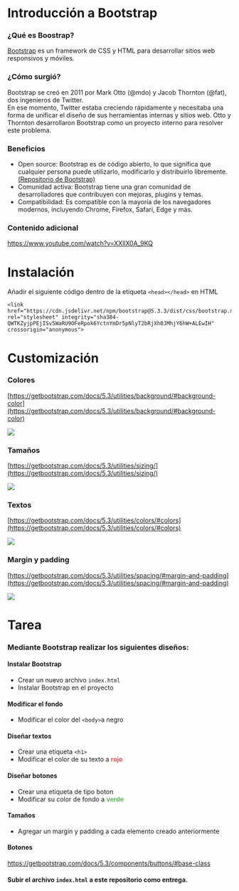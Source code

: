 # Introducción a Bootstrap

### ¿Qué es Boostrap?

[Bootstrap](https://getbootstrap.com/) es un framework de CSS y HTML para desarrollar sitios web responsivos y móviles.

### ¿Cómo surgió?

Bootstrap se creó en 2011 por Mark Otto (@mdo) y Jacob Thornton (@fat), dos ingenieros de Twitter. <br>
En ese momento, Twitter estaba creciendo rápidamente y necesitaba una forma de unificar el diseño de sus herramientas internas y sitios web.
Otto y Thornton desarrollaron Bootstrap como un proyecto interno para resolver este problema.

### Beneficios

- Open source: Bootstrap es de código abierto, lo que significa que cualquier persona puede utilizarlo, modificarlo y distribuirlo libremente.  [(Repositorio de Bootstrap)](https://github.com/twbs/bootstrap)       
- Comunidad activa: Bootstrap tiene una gran comunidad de desarrolladores que contribuyen con mejoras, plugins y temas.
- Compatibilidad: Es compatible con la mayoría de los navegadores modernos, incluyendo Chrome, Firefox, Safari, Edge y más.


### Contenido adicional

https://www.youtube.com/watch?v=XXllX0A_9KQ

# Instalación
Añadir el siguiente código dentro de la etiqueta `<head></head>` en HTML

```
<link href="https://cdn.jsdelivr.net/npm/bootstrap@5.3.3/dist/css/bootstrap.min.css" rel="stylesheet" integrity="sha384-QWTKZyjpPEjISv5WaRU9OFeRpok6YctnYmDr5pNlyT2bRjXh0JMhjY6hW+ALEwIH" crossorigin="anonymous">
```
# Customización

### Colores
[https://getbootstrap.com/docs/5.3/utilities/background/#background-color](https://getbootstrap.com/docs/5.3/utilities/background/#background-color)

![](https://images.surferseo.art/093cb9f5-2076-4aad-88c9-d249a9beffcc.png)


### Tamaños
[https://getbootstrap.com/docs/5.3/utilities/sizing/](https://getbootstrap.com/docs/5.3/utilities/sizing/)

![](https://mdbcdn.b-cdn.net/docs/standard/extended/max-width/assets/featured.jpg)

### Textos

[https://getbootstrap.com/docs/5.3/utilities/colors/#colors](https://getbootstrap.com/docs/5.3/utilities/colors/#colors)

![](https://blogs.purecode.ai/blogs/wp-content/uploads/2023/12/b85973a8-24eb-4bea-81ce-cd329159dba5.png)

### Margin y padding 

[https://getbootstrap.com/docs/5.3/utilities/spacing/#margin-and-padding](https://getbootstrap.com/docs/5.3/utilities/spacing/#margin-and-padding)

![](https://miro.medium.com/v2/resize:fit:1400/1*W9hvAiC13JR-vbayMc724w.png)

# Tarea 
### Mediante Bootstrap realizar los siguientes diseños:
#### Instalar Bootstrap

- Crear un nuevo archivo `index.html`
- Instalar Bootstrap en el proyecto

#### Modificar el fondo

- Modificar el color del `<body>`a negro 

#### Diseñar textos

- Crear una etiqueta `<h1>` 
- Modificar el color de su texto a <span style="color:#d9534f">**rojo**</span>

#### Diseñar botones

- Crear una etiqueta de tipo boton
- Modificar su color de fondo a <span style="color:#5cb85c">**verde**</span>

#### Tamaños
- Agregar un margin y padding a cada elemento creado anteriormente

#### Botones

https://getbootstrap.com/docs/5.3/components/buttons/#base-class

#### Subir el archivo `index.html` a este repositorio como entrega. 
